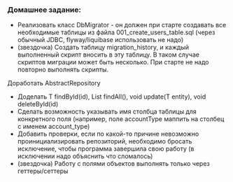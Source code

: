 ### Домашнее задание:
- Реализовать класс DbMigrator - он должен при старте создавать все необходимые
  таблицы из файла 001_create_users_table.sql (через обычный JDBC, flyway/liquibase использовать не надо)
- (звездочка) Создать таблицу migration_history, и каждый выполненный скрипт вносить в эту таблицу.
  В таком случае скриптов миграции может быть несколько. При старте не надо повторно выполнять скрипты.

Доработать AbstractRepository
- Доделать T findById(id), List<T> findAll(), void update(T entity), void deleteById(id)
- Сделать возможность указывать имя столбца таблицы для конкретного поля (например, поле accountType маппить на столбец
  с именем account_type)
- Добавить проверки, если по какой-то причине невозможно проинициализировать репозиторий, необходимо бросать исключение,
  чтобы программа завершила свою работу (в исключении надо объяснить что сломалось)
- (звездочка) Работу с полями объектов выполнять только через геттеры/сеттеры